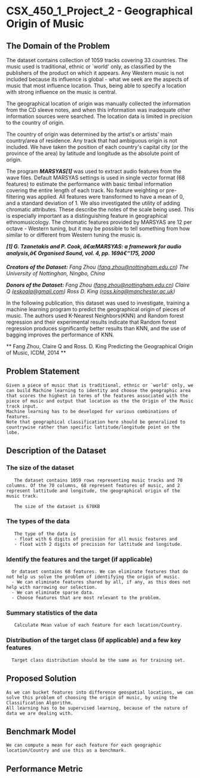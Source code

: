 # CSX_450_1_Project_2 - Geographical Origin of Music    



## The Domain of the Problem

  The dataset contains collection of 1059 tracks covering 33 countries. The music used is traditional, ethnic or `world' only, as classified by the publishers of the product on which it appears. Any Western music is not included because its influence is global - what we seek are the aspects of music that most influence location. Thus, being able to specify a location with strong influence on the music is central. 

  The geographical location of origin was manually collected the information from the CD sleeve notes, and when this information was inadequate other information sources were searched. The location data is limited in precision to the country of origin. 

  The country of origin was determined by the artist's or artists' main country/area of residence. Any track that had ambiguous origin is not included. We have taken the position of each country's capital city (or the province of the area) by latitude and longitude as the absolute point of origin. 

  The program **_MARSYAS[1]_** was used to extract audio features from the wave files. Default MARSYAS settings is used in single vector format (68 features) to estimate the performance with basic timbal information covering the entire length of each track. No feature weighting or pre-filtering was applied. All features were transformed to have a mean of 0, and a standard deviation of 1. We also investigated the utility of adding chromatic attributes. These describe the notes of the scale being used. This is especially important as a distinguishing feature in geographical ethnomusicology. The chromatic features provided by MARSYAS are 12 per octave - Western tuning, but it may be possible to tell something from how similar to or different from Western tuning the music is. 

  **_[1] G. Tzanetakis and P. Cook, â€œMARSYAS: a framework for audio analysis,â€ Organised Sound, vol. 4, pp. 169â€“175, 2000_**

   

**_Creators of the Dataset:_** 
  _Fang Zhou (fang.zhou@nottingham.edu.cn)_ 
  _The University of Nottinghan, Ningbo, China_ 

**_Donors of the Dataset:_** 
  _Fang Zhou (fang.zhou@nottingham.edu.cn)_ 
  _Claire Q (eskoala@gmail.com)_ 
  _Ross D. King (ross.king@manchester.ac.uk)_


  In the following publication, this dataset was used to investigate, training a machine learning program to predict the geographical origin of pieces of music. The authors used K-Nearest Neighbors(KNN) and Random forest regression and their experimental results indicate that Random forest regression produces significantly better results than KNN, and the use of bagging improves the performance of KNN.
  
  **
   Fang Zhou, Claire Q and Ross. D. King 
   Predicting the Geographical Origin of Music, ICDM, 2014 **



## Problem Statement

    Given a piece of music that is traditional, ethnic or `world' only, we can build Machine learning to identity and choose the geographic area that scores the highest in terms of the features associated with the piece of music and output that location as the the Origin of the Music track input. 
    Machine learning has to be developed for various combinations of features. 
    Note that geographical classification here should be generalized to countrywise rather than specific lattitude/longitude point on the lobe.
    

## Description of the Dataset

  ### The size of the dataset 
       
       The dataset contains 1059 rows representing music tracks and 70 columns. Of the 70 columns, 68 represent features of music, and 2 represent lattitude and longitude, the geographical origin of the music track. 
       
       The size of the dataset is 678KB
  
       
  
  ### The types of the data 
       
       The type of the data is 
       - float with 6 digits of precision for all music features and 
       - float with 2 digits of precision for lattitude and longitude.
  
  
  
  ### Identify the features and the target (if applicable)

      Or dataset contains 68 features. We can eliminate features that do not help us solve the problem of identifying the origin of music. 
      - We can eliminate features shared by all, if any, as this does not help with narrowing our selection.
      - We can eliminate sparse data.
      - Choose features that are most relevant to the problem.

      

  ### Summary statistics of the data
        
       Calculate Mean value of each feature for each location/Country.


  ### Distribution of the target class (if applicable) and a few key features

      Target class distribution should be the same as for training set.


## Proposed Solution

    As we can bucket features into difference geospatial locations, we can solve this problem of choosing the origin of music, by using the Classification Algorithm.
    All learning has to be supervised learning, because of the nature of data we are dealing with.


## Benchmark Model

    We can compute a mean for each feature for each geographic location/Country and use this as a benchmark.


## Performance Metric

        
